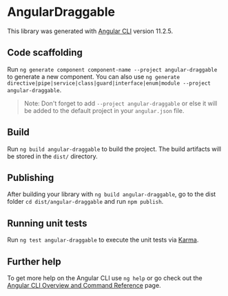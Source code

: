 # AngularDraggable

This library was generated with [Angular CLI](https://github.com/angular/angular-cli) version 11.2.5.

## Code scaffolding

Run `ng generate component component-name --project angular-draggable` to generate a new component. You can also use `ng generate directive|pipe|service|class|guard|interface|enum|module --project angular-draggable`.
> Note: Don't forget to add `--project angular-draggable` or else it will be added to the default project in your `angular.json` file. 

## Build

Run `ng build angular-draggable` to build the project. The build artifacts will be stored in the `dist/` directory.

## Publishing

After building your library with `ng build angular-draggable`, go to the dist folder `cd dist/angular-draggable` and run `npm publish`.

## Running unit tests

Run `ng test angular-draggable` to execute the unit tests via [Karma](https://karma-runner.github.io).

## Further help

To get more help on the Angular CLI use `ng help` or go check out the [Angular CLI Overview and Command Reference](https://angular.io/cli) page.
